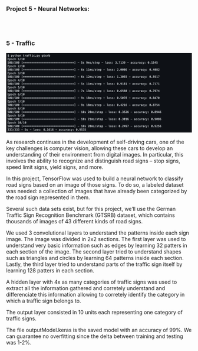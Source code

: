 ### Project 5 - Neural Networks:

<br></br>

### 5 - Traffic

![alt text](image.png)

As research continues in the development of self-driving cars, one of the key challenges is computer vision, allowing these cars to develop an understanding of their environment from digital images. In particular, this involves the ability to recognize and distinguish road signs – stop signs, speed limit signs, yield signs, and more.

In this project, TensorFlow was used to build a neural network to classify road signs based on an image of those signs. To do so, a labeled dataset was needed: a collection of images that have already been categorized by the road sign represented in them.

Several such data sets exist, but for this project, we’ll use the German Traffic Sign Recognition Benchmark (GTSRB) dataset, which contains thousands of images of 43 different kinds of road signs.

We used 3 convolutional layers to understand the patterns inside each sign image. The image was divided in 2x2 sections. The first layer was used to understand very basic information such as edges by learning 32 patters in each section of the image. The second layer tried to understand shapes such as triangles and circles by learning 64 patterns inside each section. Lastly, the third layer tried to understand parts of the traffic sign itself by learning 128 patters in each section.

A hidden layer with 4x as many categories of traffic signs was used to extract all the information gathered and corretely understand and differenciate this information allowing to corretely identify the category in which a traffic sign belongs to.

The output layer consisted in 10 units each representing one category of traffic signs.

The file outputModel.keras is the saved model with an accuracy of 99%. We can guarantee no overfitting since the delta between training and testing was 1-2%. 
